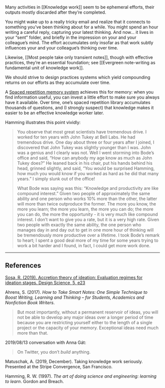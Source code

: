 Many activities in [[Knowledge work]] seem to be ephemeral efforts, their outputs mostly discarded after they’re completed.

You might wake up to a really tricky email and realize that it connects to something you’ve been thinking about for a while. You might spend an hour writing a careful reply, capturing your latest thinking. And now… it lives in your “sent” folder, and briefly in the impression on your and your colleague’s mind. The effort accumulates only insofar as that work subtly influences your and your colleague’s thinking over time.

Likewise, [[Most people take only transient notes]], though with effective practices, they’re an essential foundation; see [[Evergreen note-writing as fundamental unit of knowledge work]].

We should strive to design practices systems which yield compounding returns on our efforts as they accumulate over time.

A [Spaced repetition memory system](https://notes.andymatuschak.org/z2D1qPwddPktBjpNuwYFVva) achieves this for memory: when you find information useful, you can invest a little effort to make sure you always have it available. Over time, one’s spaced repetition library accumulates thousands of questions, and (I strongly suspect) that knowledge makes it easier to be an effective knowledge worker later.

Hamming illustrates this point vividly:

> You observe that most great scientists have tremendous drive. I worked for ten years with John Tukey at Bell Labs. He had tremendous drive. One day about three or four years after I joined, I discovered that John Tukey was slightly younger than I was. John was a genius and I clearly was not. Well I went storming into Bode’s office and said, “How can anybody my age know as much as John Tukey does?” He leaned back in his chair, put his hands behind his head, grinned slightly, and said, “You would be surprised Hamming, how much you would know if you worked as hard as he did that many years.” I simply slunk out of the office!
> 
> What Bode was saying was this: “Knowledge and productivity are like compound interest.” Given two people of approximately the same ability and one person who works 10% more than the other, the latter will more than twice outproduce the former. The more you know, the more you learn; the more you learn, the more you can do; the more you can do, the more the opportunity - it is very much like compound interest. I don’t want to give you a rate, but it is a very high rate. Given two people with exactly the same ability, the one person who manages day in and day out to get in one more hour of thinking will be tremendously more productive over a lifetime. I took Bode’s remark to heart; I spent a good deal more of my time for some years trying to work a bit harder and I found, in fact, I could get more work done.

---

## References

[Sosa, R. (2019). Accretion theory of ideation: Evaluation regimes for ideation stages. Design Science, 5, e23](https://notes.andymatuschak.org/z7rU9uGjjFJnLe57XqxpQ3V)

Ahrens, S. (2017). _How to Take Smart Notes: One Simple Technique to Boost Writing, Learning and Thinking – for Students, Academics and Nonfiction Book Writers_.

> But most importantly, without a permanent reservoir of ideas, you will not be able to develop any major ideas over a longer period of time because you are restricting yourself either to the length of a single project or the capacity of your memory. Exceptional ideas need much more than that.

2019/08/13 conversation with Anna Gát:

> On Twitter, you don’t _build_ anything.

Matuschak, A. (2019, December). Taking knowledge work seriously. Presented at the Stripe Convergence, San Francisco.

Hamming, R. W. (1997). _The art of doing science and engineering: learning to learn_. Gordon and Breach.